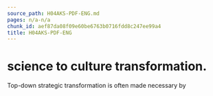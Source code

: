 ```yaml
---
source_path: H04AKS-PDF-ENG.md
pages: n/a-n/a
chunk_id: aef87da08f09e60be6763b0716fdd8c247ee99a4
title: H04AKS-PDF-ENG
---
```

# science to culture transformation.

Top-down strategic transformation is often made necessary by
